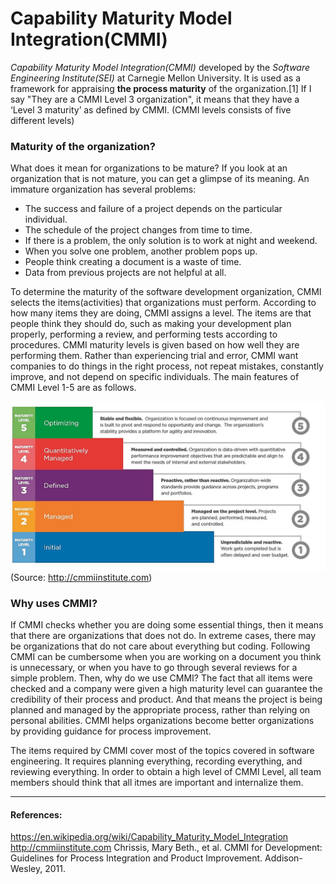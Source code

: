 # Capability Maturity Model Integration(CMMI)

*Capability Maturity Model Integration(CMMI)* developed by the *Software Engineering Institute(SEI)* at Carnegie Mellon University. It is used as a framework for appraising **the process maturity** of the organization.[1] If I say "They are a CMMI Level 3 organization", it means that they have a ‘Level 3 maturity’ as defined by CMMI. (CMMI levels consists of five different levels)

### Maturity of the organization?

What does it mean for organizations to be mature? If you look at an organization that is not mature, you can get a glimpse of its meaning. An immature organization has several problems:
- The success and failure of a project depends on the particular individual.
- The schedule of the project changes from time to time.
- If there is a problem, the only solution is to work at night and weekend.
- When you solve one problem, another problem pops up.
- People think creating a document is a waste of time.
- Data from previous projects are not helpful at all.

To determine the maturity of the software development organization, CMMI selects the items(activities) that organizations must perform. According to how many items they are doing, CMMI assigns a level. The items are that people think they should do, such as making your development plan properly, performing a review, and performing tests according to procedures. CMMI maturity levels is given based on how well they are performing them. Rather than experiencing trial and error, CMMI want companies to do things in the right process, not repeat mistakes, constantly improve, and not depend on specific individuals. The main features of CMMI Level 1-5 are as follows.

![CMMIlevel](/pics/levels.JPG.png)
(Source: http://cmmiinstitute.com)

### Why uses CMMI?

If CMMI checks whether you are doing some essential things, then it means that there are organizations that does not do. In extreme cases, there may be organizations that do not care about everything but coding. Following CMMI can be cumbersome when you are working on a document you think is unnecessary, or when you have to go through several reviews for a simple problem. Then, why do we use CMMI? The fact that all items were checked and a company were given a high maturity level can guarantee the credibility of their process and product. And that means the project is being planned and managed by the appropriate process, rather than relying on personal abilities. CMMI helps organizations become better organizations by providing guidance for process improvement.

The items required by CMMI cover most of the topics covered in software engineering. It requires planning everything, recording everything, and reviewing everything. In order to obtain a high level of CMMI Level, all team members should think that all itmes are important and internalize them.

<hr>

#### References:
https://en.wikipedia.org/wiki/Capability_Maturity_Model_Integration
http://cmmiinstitute.com
Chrissis, Mary Beth., et al. CMMI for Development: Guidelines for Process Integration and Product Improvement. Addison-Wesley, 2011.
